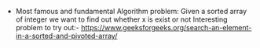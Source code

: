 - Most famous and fundamental Algorithm
problem: Given a sorted array of integer we want to find out whether x is exist or not
Interesting problem to try out:-
https://www.geeksforgeeks.org/search-an-element-in-a-sorted-and-pivoted-array/
